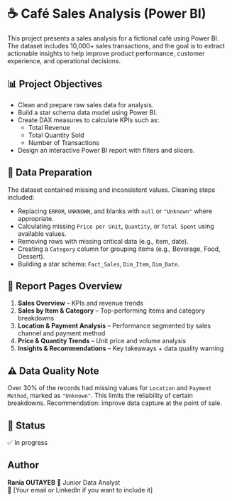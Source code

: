 # ☕ Café Sales Analysis (Power BI)

This project presents a sales analysis for a fictional café using Power BI. The dataset includes 10,000+ sales transactions, and the goal is to extract actionable insights to help improve product performance, customer experience, and operational decisions.

## 📊 Project Objectives

- Clean and prepare raw sales data for analysis.
- Build a star schema data model using Power BI.
- Create DAX measures to calculate KPIs such as:
  - Total Revenue
  - Total Quantity Sold
  - Number of Transactions
- Design an interactive Power BI report with filters and slicers.


## 🧹 Data Preparation

The dataset contained missing and inconsistent values. Cleaning steps included:
- Replacing `ERROR`, `UNKNOWN`, and blanks with `null` or `"Unknown"` where appropriate.
- Calculating missing `Price per Unit`, `Quantity`, or `Total Spent` using available values.
- Removing rows with missing critical data (e.g., item, date).
- Creating a `Category` column for grouping items (e.g., Beverage, Food, Dessert).
- Building a star schema: `Fact_Sales`, `Dim_Item`, `Dim_Date`.


## 📁 Report Pages Overview

1. **Sales Overview** – KPIs and revenue trends
2. **Sales by Item & Category** – Top-performing items and category breakdowns
3. **Location & Payment Analysis** – Performance segmented by sales channel and payment method
4. **Price & Quantity Trends** – Unit price and volume analysis
5. **Insights & Recommendations** – Key takeaways + data quality warning



## ⚠️ Data Quality Note

Over 30% of the records had missing values for `Location` and `Payment Method`, marked as `"Unknown"`. This limits the reliability of certain breakdowns. Recommendation: improve data capture at the point of sale.




## 📌 Status

✅ In progress



## Author

**Rania OUTAYEB**
💼 Junior Data Analyst  
📧 [Your email or LinkedIn if you want to include it]

